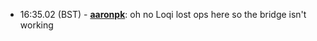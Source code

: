 * <a id="16:35.02">16:35.02 (BST)</a> - __[aaronpk](https://github.com/aaronpk)__: oh no Loqi lost ops here so the bridge isn't working
